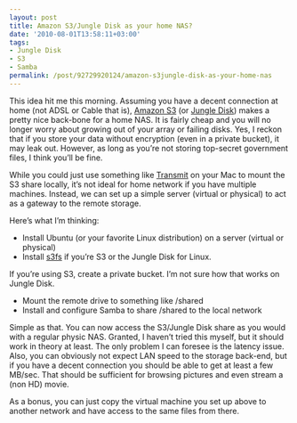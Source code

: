 ```yaml
---
layout: post
title: Amazon S3/Jungle Disk as your home NAS?
date: '2010-08-01T13:58:11+03:00'
tags:
- Jungle Disk
- S3
- Samba
permalink: /post/92729920124/amazon-s3jungle-disk-as-your-home-nas
---
```

This idea hit me this morning. Assuming you have a decent connection at home (not ADSL or Cable that is), [Amazon S3](http://aws.amazon.com/s3/) (or [Jungle Disk](https://www.jungledisk.com)) makes a pretty nice back-bone for a home NAS. It is fairly cheap and you will no longer worry about growing out of your array or failing disks. Yes, I reckon that if you store your data without encryption (even in a private bucket), it may leak out. However, as long as you’re not storing top-secret government files, I think you’ll be fine.

While you could just use something like [Transmit](http://panic.com/transmit/) on your Mac to mount the S3 share locally, it’s not ideal for home network if you have multiple machines. Instead, we can set up a simple server (virtual or physical) to act as a gateway to the remote storage.

Here’s what I’m thinking:

*   Install Ubuntu (or your favorite Linux distribution) on a server (virtual or physical)
*   Install [s3fs](http://code.google.com/p/s3fs/) if you’re S3 or the Jungle Disk for Linux.

If you’re using S3, create a private bucket. I’m not sure how that works on Jungle Disk.

*   Mount the remote drive to something like /shared
*   Install and configure Samba to share /shared to the local network

  
Simple as that. You can now access the S3/Jungle Disk share as you would with a regular physic NAS. Granted, I haven’t tried this myself, but it should work in theory at least. The only problem I can foresee is the latency issue. Also, you can obviously not expect LAN speed to the storage back-end, but if you have a decent connection you should be able to get at least a few MB/sec. That should be sufficient for browsing pictures and even stream a (non HD) movie.

As a bonus, you can just copy the virtual machine you set up above to another network and have access to the same files from there.
